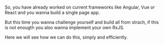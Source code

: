 So, you have already worked on current frameworks like Angular, Vue or React and you wanna build a single page app.

But this time you wanna challenge yourself and build all from strach, if this is not enougth you also wanna implement your own RxJS.

Here we will see how we can do this, simply and efficiently.